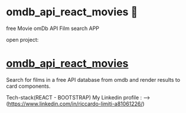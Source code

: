 # omdb_api_react_movies 🎥
free Movie omDb API Film search APP

open project:
# [omdb_api_react_movies](https://omdb-api-react-my-movies.herokuapp.com)

Search for films in a free API database from omdb and render results to card components.

Tech-stack(REACT - BOOTSTRAP)
My Linkedin profile : --> (https://www.linkedin.com/in/riccardo-limiti-a81061226/)
